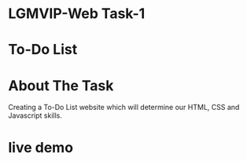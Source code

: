 # LGMVIP-Web Task-1
# To-Do List
# About The Task
Creating a To-Do List website which will determine our HTML, CSS and Javascript skills.
# live demo
